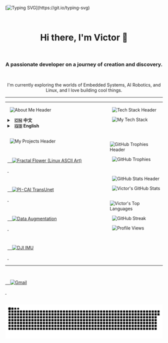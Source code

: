 [![Typing SVG](https://readme-typing-svg.demolab.com?font=Fira+Code&weight=700&size=25&duration=4000&pause=1000&color=36BCF7&center=true&vCenter=true&width=435&lines=Hi%2C+I'm+Victor;Welcome+to+my+GitHub+Profile!)](https://git.io/typing-svg)



<div align="center">

  <h1>Hi there, I'm Victor 👋</h1>

  <h3>A passionate developer on a journey of creation and discovery.</h3>

  <p>I'm currently exploring the worlds of Embedded Systems, AI Robotics, and Linux, and I love building cool things.</p>

</div>



---



<table>

<tr>

<td valign="top" width="65%">



<p align="center">

  <img src="https://img.shields.io/badge/-🚀%20About%20Me%20%2F%20关于我-000000?style=for-the-badge&logo=About.me&logoColor=magenta" alt="About Me Header"/>

</p>



<details>

<summary><strong>&nbsp; 🇨🇳 中文</strong></summary>

<p align="left" style="line-height: 1.8;">

  &nbsp; - 🔭 我目前正致力于：<b>双足轮腿机器人步态算法、嵌入式+AI 机器人系统、边缘计算物联网(IoT)</b>，以及在低功耗、低成本平台上的硬件解决方案。<br>

  &nbsp; - 🌱 我正在深入学习：更高级的<b>机器人路径规划算法</b>与复杂的<b>物联网控制方案</b> (如 Mesh 组网+WIFI)。<br>

  &nbsp; - 👯 我期望能在<b>智能机器人系统、嵌入式物联网</b>或<b>计算机视觉</b>相关的开源项目中进行协作。<br>

  &nbsp; - 🤔 我在为<b>无人驾驶系统寻找最优路径规划方案</b>和<b>实现高可靠性的多设备无线组网通信</b>方面，希望能获得一些帮助与交流。<br>

  &nbsp; - 💬 欢迎与我交流任何关于<b>STM32嵌入式开发、ROS2机器人系统、OpenMV/OpenCV嵌入式视觉应用</b>或<b>CAN/IIC/蓝牙</b>等通信协议的问题。<br>

  &nbsp; - 📫 如何联系我: <b>102450592zzy@gmail.com</b>

</p>

</details>



<details>

<summary><strong>&nbsp; 🇬🇧 English</strong></summary>

<p align="left" style="line-height: 1.8;">

  &nbsp; - 🔭 I’m currently working on: <b>Gait algorithms for bipedal wheeled robots, Embedded+AI Robotics systems, Edge Computing & IoT</b>, and hardware solutions for low-power, low-cost platforms.<br>

  &nbsp; - 🌱 I’m currently learning: More advanced <b>robot path planning algorithms</b> & complex <b>IoT control schemes</b> (like Mesh networking + WIFI).<br>

  &nbsp; - 👯 I’m looking to collaborate on open-source projects related to <b>intelligent robot systems, embedded IoT, or computer vision</b>.<br>

  &nbsp; - 🤔 I’m looking for help with: Finding optimal <b>path planning solutions for autonomous driving systems</b> and implementing highly reliable <b>multi-device wireless network communications</b>.<br>

  &nbsp; - 💬 Ask me about: <b>STM32 embedded development, ROS2 robot systems, OpenMV/OpenCV embedded vision applications</b>, or communication protocols like <b>CAN/IIC/Bluetooth</b>.<br>

  &nbsp; - 📫 How to reach me: <b>102450592zzy@gmail.com</b>

</p>

</details>

<br>



<style>

.projects-grid {

  display: grid;

  grid-template-columns: repeat(auto-fit, minmax(300px, 1fr));

  gap: 16px;

}



/* 定义入场动画 */

@keyframes card-entry {

  from {

    opacity: 0;

    transform: translateY(20px);

  }

  to {

    opacity: 1;

    transform: translateY(0);

  }

}



/* 卡片基础样式和动效设置 */

.project-card {

  display: block;

  /* 为鼠标悬停效果添加平滑过渡 */

  transition: transform 0.3s ease-in-out, box-shadow 0.3s ease-in-out;

  

  /* 设置入场动画 */

  opacity: 0; /* 默认隐藏 */

  animation: card-entry 0.6s ease-out forwards;

}



/* 鼠标悬停时的交互效果 */

.project-card:hover {

  transform: scale(1.05) translateY(-5px); /* 放大并向上移动 */

  box-shadow: 0 10px 25px rgba(0, 0, 0, 0.2);

}



/* 为每个卡片设置错开的入场动画延迟 */

.project-card:nth-child(1) { animation-delay: 0.1s; }

.project-card:nth-child(2) { animation-delay: 0.2s; }

.project-card:nth-child(3) { animation-delay: 0.3s; }

.project-card:nth-child(4) { animation-delay: 0.4s; }

</style>



<p align="center">

  <img src="https://img.shields.io/badge/-✨%20My%20Projects%20%2F%20我的项目-000000?style=for-the-badge&logo=GitHub&logoColor=cyan" alt="My Projects Header"/>

</p>



<div class="projects-grid">

  <a href="https://github.com/12sqawdwq/fractal_flower" target="_blank" class="project-card">

    <img src="https://github-readme-stats.vercel.app/api/pin/?username=12sqawdwq&repo=fractal_flower&theme=synthwave&description_lines_count=2" alt="Fractal Flower (Linux ASCII Art)" />

  </a>

  <a href="https://github.com/12sqawdwq/PI-CAI_TransUnet" target="_blank" class="project-card">

    <img src="https://github-readme-stats.vercel.app/api/pin/?username=12sqawdwq&repo=PI-CAI_TransUnet&theme=synthwave&description_lines_count=2" alt="PI-CAI TransUnet" />

  </a>

  <a href="https://github.com/12sqawdwq/Augmentation" target="_blank" class="project-card">

    <img src="https://github-readme-stats.vercel.app/api/pin/?username=12sqawdwq&repo=Augmentation&theme=synthwave&description_lines_count=2" alt="Data Augmentation" />

  </a>

  <a href="https://github.com/12sqawdwq/DJI-dev-board-c-imu" target="_blank" class="project-card">

    <img src="https://github-readme-stats.vercel.app/api/pin/?username=12sqawdwq&repo=DJI-dev-board-c-imu&theme=synthwave&description_lines_count=2" alt="DJI IMU" />

  </a>

</div>

</td>

<td valign="top" width="35%">



<p align="center">

  <img src="https://img.shields.io/badge/-🛠️%20Tech%20Stack-000000?style=for-the-badge&logo=Power-Automate&logoColor=lime" alt="Tech Stack Header"/>

</p>



<p align="center">

  <img src="https://skillicons.dev/icons?i=c,cpp,python,linux,ros,qt,js,react,nodejs,docker,git,vscode&perline=4&theme=dark" alt="My Tech Stack"/>

</p>

<br>



<p align="center">

  <img src="https://img.shields.io/badge/-🏆%20GitHub%20Trophies-000000?style=for-the-badge&logo=Trophy&logoColor=gold" alt="GitHub Trophies Header"/>

</p>

<p align="center">

  <img src="https://github-profile-trophy.vercel.app/?username=12sqawdwq&theme=synthwave&column=4&margin-w=15&margin-h=15&no-frame=true" alt="GitHub Trophies"/>

</p>

<br>



<p align="center">

  <img src="https://img.shields.io/badge/-📊%20GitHub%20Stats-000000?style=for-the-badge&logo=GitHub-Actions&logoColor=yellow" alt="GitHub Stats Header"/>

</p>



<p align="center">

  <img src="https://github-readme-stats.vercel.app/api?username=12sqawdwq&show_icons=true&theme=synthwave&icon_color=79ff97&hide_border=true&count_private=true&rank_icon=github" alt="Victor's GitHub Stats" />

  <img src="https://github-readme-stats.vercel.app/api/top-langs/?username=12sqawdwq&layout=compact&theme=synthwave&hide_border=true&langs_count=8" alt="Victor's Top Languages" />

</p>

<p align="center">

  <img src="https://github-readme-streak-stats.herokuapp.com?user=12sqawdwq&theme=synthwave&hide_border=true" alt="GitHub Streak" />

</p>

<p align="center">

  <img src="https://komarev.com/ghpvc/?username=12sqawdwq&style=for-the-badge&color=blueviolet" alt="Profile Views"/>

</p>



</td>

</tr>

</table>



<p align="center">

  <a href="mailto:102450592zzy@gmail.com">

    <img src="https://img.shields.io/badge/Gmail-D14836?style=for-the-badge&logo=gmail&logoColor=white" alt="Gmail"/>

  </a>

</p>

<p align="center">

  <img src="https://raw.githubusercontent.com/12sqawdwq/12sqawdwq/main/dist/github-contribution-grid-snake-dark.svg?palette=github-dark" alt="contribution snake" />

</p>
